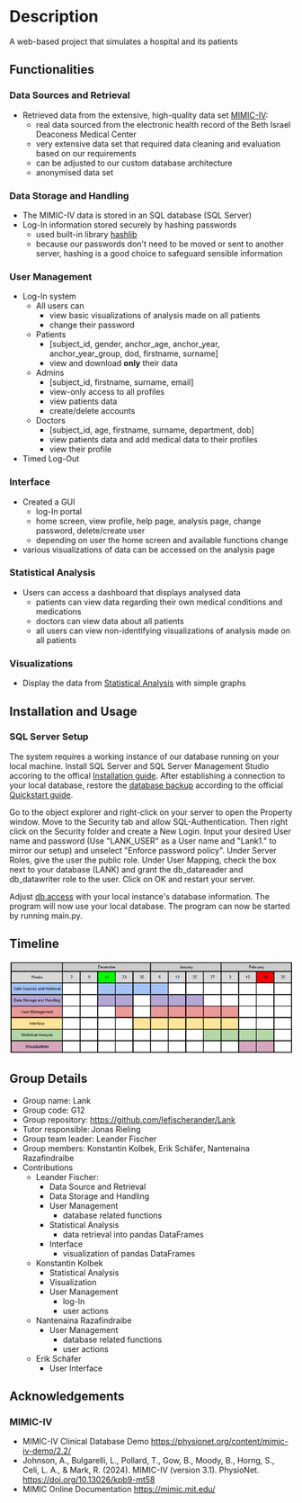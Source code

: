 # Description

A web-based project that simulates a hospital and its patients

## Functionalities

### Data Sources and Retrieval

- Retrieved data from the extensive, high-quality data set [MIMIC-IV](https://www.nature.com/articles/s41597-022-01899-x):
  - real data sourced from the electronic health record of the Beth Israel Deaconess Medical Center
  - very extensive data set that required data cleaning and evaluation based on our requirements
  - can be adjusted to our custom database architecture
  - anonymised data set

### Data Storage and Handling

- The MIMIC-IV data is stored in an SQL database (SQL Server)
- Log-In information stored securely by hashing passwords
  - used built-in library [hashlib](https://docs.python.org/3/library/hashlib.html)
  - because our passwords don't need to be moved or sent to another server, hashing is a good choice to safeguard sensible information

### User Management

- Log-In system
  - All users can
    - view basic visualizations of analysis made on all patients
    - change their password
  - Patients
    - [subject_id, gender, anchor_age, anchor_year, anchor_year_group, dod, firstname, surname]
    - view and download **only** their data
  - Admins
    - [subject_id, firstname, surname, email]
    - view-only access to all profiles
    - view patients data
    - create/delete accounts
  - Doctors
    - [subject_id, age, firstname, surname, department, dob]
    - view patients data and add medical data to their profiles
    - view their profile
- Timed Log-Out
  
### Interface

- Created a GUI
  - log-In portal
  - home screen, view profile, help page, analysis page, change password, delete/create user
  - depending on user the home screen and available functions change
- various visualizations of data can be accessed on the analysis page

### Statistical Analysis

- Users can access a dashboard that displays analysed data
  - patients can view data regarding their own medical conditions and medications
  - doctors can view data about all patients
  - all users can view non-identifying visualizations of analysis made on all patients

### Visualizations

- Display the data from [Statistical Analysis](#statistical-analysis) with simple graphs

## Installation and Usage

### SQL Server Setup

The system requires a working instance of our database running on your local machine. Install SQL Server and SQL Server Management Studio accoring to the offical [Installation guide](https://learn.microsoft.com/de-de/sql/database-engine/install-windows/install-sql-server?view=sql-server-ver16). After establishing a connection to your local database, restore the [database backup](Miscellaneous/database_final.zip) according to the official [Quickstart guide](https://learn.microsoft.com/en-us/sql/relational-databases/backup-restore/quickstart-backup-restore-database?view=sql-server-ver16&tabs=ssms).

Go to the object explorer and right-click on your server to open the Property window. Move to the Security tab and allow SQL-Authentication. Then right click on the Security folder and create a New Login. Input your desired User name and password (Use "LANK_USER" as a User name and "Lank1." to mirror our setup) and unselect "Enforce password policy". Under Server Roles, give the user the public role. Under User Mapping, check the box next to your database (LANK) and grant the db_datareader and db_datawriter role to the user. Click on OK and restart your server.

Adjust [db.access](Backend/Database/db_access.py) with your local instance's database information. The program will now use your local database. The program can now be started by running main.py.

## Timeline

![screenshot][timeline]

## Group Details

- Group name: Lank
- Group code: G12
- Group repository: <https://github.com/lefischerander/Lank>
- Tutor responsible: Jonas Rieling
- Group team leader: Leander Fischer
- Group members: Konstantin Kolbek, Erik Schäfer, Nantenaina Razafindraibe
- Contributions
  - Leander Fischer:
    - Data Source and Retrieval
    - Data Storage and Handling
    - User Management
      - database related functions
    - Statistical Analysis
      - data retrieval into pandas DataFrames
    - Interface
      - visualization of pandas DataFrames
  - Konstantin Kolbek
    - Statistical Analysis
    - Visualization
    - User Management
      - log-In
      - user actions
  - Nantenaina Razafindraibe
    - User Management
      - database related functions
      - user actions
  - Erik Schäfer
    - User Interface

## Acknowledgements

### MIMIC-IV

- MIMIC-IV Clinical Database Demo <https://physionet.org/content/mimic-iv-demo/2.2/>
- Johnson, A., Bulgarelli, L., Pollard, T., Gow, B., Moody, B., Horng, S., Celi, L. A., & Mark, R. (2024). MIMIC-IV (version 3.1). PhysioNet. <https://doi.org/10.13026/kpb9-mt58>
- MIMIC Online Documentation <https://mimic.mit.edu/>

[timeline]: Miscellaneous/Timeline.png
